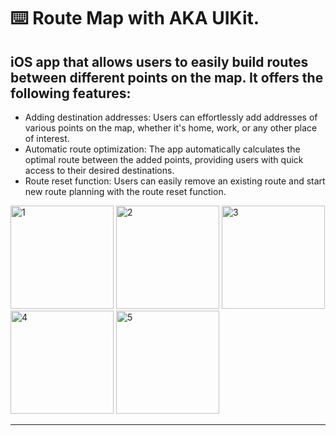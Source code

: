 ⌨️ Route Map with AKA UIKit.
========

iOS app that allows users to easily build routes between different points on the map. It offers the following features:
--------

- Adding destination addresses: Users can effortlessly add addresses of various points on the map, whether it's home, work, or any other place of interest.
- Automatic route optimization: The app automatically calculates the optimal route between the added points, providing users with quick access to their desired destinations.
- Route reset function: Users can easily remove an existing route and start new route planning with the route reset function.

  
<img width="165" alt="1" src="https://github.com/Elaidzha1940/RouteMap./assets/64445918/d79ca8bb-0a3f-4294-9898-080c92460165">
<img width="165" alt="2" src="https://github.com/Elaidzha1940/RouteMap./assets/64445918/3c632676-135d-443d-9ddd-0da83c591fec">
<img width="165" alt="3" src="https://github.com/Elaidzha1940/RouteMap./assets/64445918/5505b26d-5f6a-4e1b-b475-720e60a1ae97">
<img width="165" alt="4" src="https://github.com/Elaidzha1940/RouteMap./assets/64445918/a1f8fea6-b06e-491c-9f28-0529c1a28e8a">
<img width="165" alt="5" src="https://github.com/Elaidzha1940/RouteMap./assets/64445918/2fd67571-a963-40c8-9790-92346bda7afb">


--------
